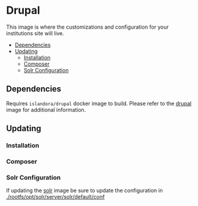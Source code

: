 # Drupal <!-- omit in toc -->

This image is where the customizations and configuration for your institutions
site will live.

- [Dependencies](#dependencies)
- [Updating](#updating)
  - [Installation](#installation)
  - [Composer](#composer)
  - [Solr Configuration](#solr-configuration)

## Dependencies

Requires `islandora/drupal` docker image to build. Please refer to the [drupal]
image for additional information.

## Updating

### Installation

### Composer

### Solr Configuration

If updating the [solr] image be sure to update the configuration in
[./rootfs/opt/solr/server/solr/default/conf]

[drupal]: https://github.com/Islandora-Devops/isle-buildkit/tree/main/drupal#readme
[solr]: https://github.com/Islandora-Devops/isle-buildkit/tree/main/solr#readme
[./rootfs/opt/solr/server/solr/default/conf]: ./rootfs/opt/solr/server/solr/default/conf
